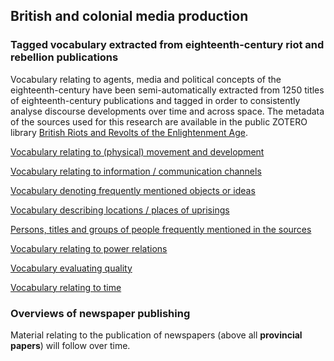 <h2>British and colonial media production</h2>

<h3>Tagged vocabulary extracted from eighteenth-century riot and rebellion publications</h3>

Vocabulary relating to agents, media and political concepts of the eighteenth-century have been semi-automatically extracted from 1250 titles of eighteenth-century publications and tagged in order to consistently analyse discourse developments over time and across space. The metadata of the sources used for this research are available in the public ZOTERO library [British Riots and Revolts of the Enlightenment Age](https://www.zotero.org/groups/2351893/british_riots_and_revolts_of_the_enlightenment_age).

[Vocabulary relating to (physical) movement and development](https://github.com/MonikaBarget/Revolts/blob/master/VOCABULARY_development_version27.csv)

[Vocabulary relating to information / communication channels](https://github.com/MonikaBarget/Revolts/blob/master/VOCABULARY_information_version44.csv)

[Vocabulary denoting frequently mentioned objects or ideas](https://github.com/MonikaBarget/Revolts/blob/master/VOCABULARY_item-idea_version24.csv)

[Vocabulary describing locations / places of uprisings](https://github.com/MonikaBarget/Revolts/blob/master/VOCABULARY_location_version25.csv)

[Persons, titles and groups of people frequently mentioned in the sources](https://github.com/MonikaBarget/Revolts/blob/master/VOCABULARY_person-title-group_version41.csv)

[Vocabulary relating to power relations](https://github.com/MonikaBarget/Revolts/blob/master/VOCABULARY_power-relation_version42.csv)

[Vocabulary evaluating quality](https://github.com/MonikaBarget/Revolts/blob/master/VOCABULARY_quality_version33.csv)

[Vocabulary relating to time](https://github.com/MonikaBarget/Revolts/blob/master/VOCABULARY_time_version40.csv) 

<h3>Overviews of newspaper publishing</h3>

Material relating to the publication of newspapers (above all **provincial papers**) will follow over time. 
